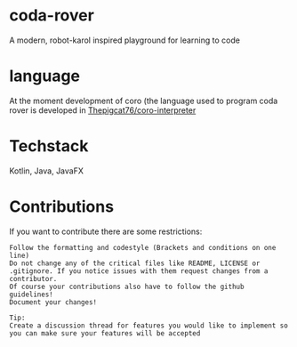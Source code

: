 # coda-rover
A modern, robot-karol inspired playground for learning to code

# language
At the moment development of coro (the language used to program coda rover is developed in [Thepigcat76/coro-interpreter](https://github.com/Thepigcat76/coro-interpreter)
# Techstack
Kotlin, Java, JavaFX

# Contributions
If you want to contribute there are some restrictions:

    Follow the formatting and codestyle (Brackets and conditions on one line)
    Do not change any of the critical files like README, LICENSE or .gitignore. If you notice issues with them request changes from a contributor.
    Of course your contributions also have to follow the github guidelines!
    Document your changes!
    
    Tip:
    Create a discussion thread for features you would like to implement so you can make sure your features will be accepted
